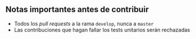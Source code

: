 ## Notas importantes antes de contribuir

- Todos los *pull requests* a la rama `develop`, nunca a `master`
- Las contribuciones que hagan fallar los tests unitarios serán rechazadas
